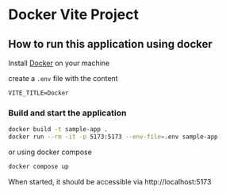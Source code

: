 # Docker Vite Project

## How to run this application using docker

Install [Docker](https://docs.docker.com/get-docker/) on your machine

create a `.env` file with the content

```.env
VITE_TITLE=Docker
```

### Build and start the application

```bash
docker build -t sample-app .
docker run --rm -it -p 5173:5173 --env-file=.env sample-app
```

or using docker compose

```bash
docker compose up
```

When started, it should be accessible via http://localhost:5173
